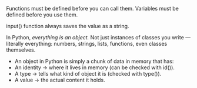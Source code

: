 Functions must be defined before you can call them.
Variables must be defined before you use them.

input() function always saves the value as a string.

In Python, *everything is an object.*
Not just instances of classes you write — literally everything: numbers, strings, lists, functions, even classes themselves.

- An object in Python is simply a chunk of data in memory that has:
- An identity → where it lives in memory (can be checked with id()).
- A type → tells what kind of object it is (checked with type()).
- A value → the actual content it holds.
